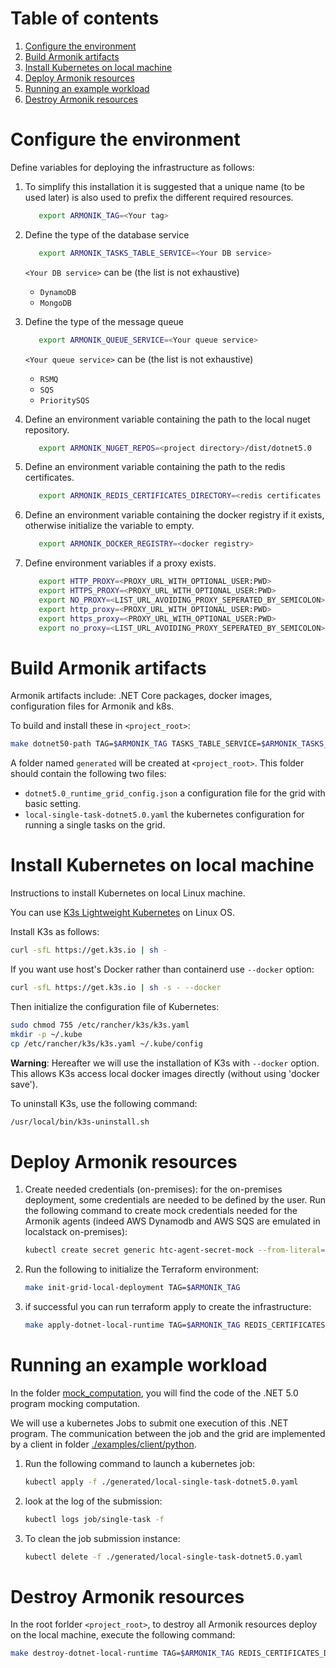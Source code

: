 # Table of contents
1. [Configure the environment](#configure-the-environment) 
2. [Build Armonik artifacts](#build-armonik-artifacts)
3. [Install Kubernetes on local machine](#install-kubernetes-on-local-machine)
4. [Deploy Armonik resources](#deploy-armonik-resources)
5. [Running an example workload](#running-an-example-workload)
6. [Destroy Armonik resources](#destroy-armonik-resources)

# Configure the environment <a name="configure-the-environment"></a>
Define variables for deploying the infrastructure as follows:
1. To simplify this installation it is suggested that a unique <TAG> name (to be used later) is also used to prefix the
   different required resources.
   ```bash
      export ARMONIK_TAG=<Your tag>
   ```

2. Define the type of the database service
   ```bash
      export ARMONIK_TASKS_TABLE_SERVICE=<Your DB service>
   ```
   `<Your DB service>` can be (the list is not exhaustive)
   - `DynamoDB`
   - `MongoDB`
   
3. Define the type of the message queue
   ```bash
      export ARMONIK_QUEUE_SERVICE=<Your queue service>
   ```
   `<Your queue service>` can be (the list is not exhaustive)
   - `RSMQ`
   - `SQS`
   - `PrioritySQS`

4. Define an environment variable containing the path to the local nuget repository.
   ```bash
      export ARMONIK_NUGET_REPOS=<project directory>/dist/dotnet5.0
   ```

5. Define an environment variable containing the path to the redis certificates.
   ```bash
      export ARMONIK_REDIS_CERTIFICATES_DIRECTORY=<redis certificates directory path>
   ```

6. Define an environment variable containing the docker registry if it exists, otherwise initialize the variable to empty.
   ```bash
      export ARMONIK_DOCKER_REGISTRY=<docker registry>
   ```
   
7. Define environment variables if a proxy exists.
   ```bash
      export HTTP_PROXY=<PROXY_URL_WITH_OPTIONAL_USER:PWD>
      export HTTPS_PROXY=<PROXY_URL_WITH_OPTIONAL_USER:PWD>
      export NO_PROXY=<LIST_URL_AVOIDING_PROXY_SEPERATED_BY_SEMICOLON>
      export http_proxy=<PROXY_URL_WITH_OPTIONAL_USER:PWD>
      export https_proxy=<PROXY_URL_WITH_OPTIONAL_USER:PWD>
      export no_proxy=<LIST_URL_AVOIDING_PROXY_SEPERATED_BY_SEMICOLON>
   ```
   
# Build Armonik artifacts <a name="build-armonik-artifacts"></a>
Armonik artifacts include: .NET Core packages, docker images, configuration files for Armonik and k8s.

To build and install these in `<project_root>`:
```bash
make dotnet50-path TAG=$ARMONIK_TAG TASKS_TABLE_SERVICE=$ARMONIK_TASKS_TABLE_SERVICE QUEUE_SERVICE=$ARMONIK_QUEUE_SERVICE REDIS_CERTIFICATES_DIRECTORY=$ARMONIK_REDIS_CERTIFICATES_DIRECTORY DOCKER_REGISTRY=$ARMONIK_DOCKER_REGISTRY
```

A folder named `generated` will be created at `<project_root>`. This folder should contain the following
two files:
 * `dotnet5.0_runtime_grid_config.json` a configuration file for the grid with basic setting.
 * `local-single-task-dotnet5.0.yaml` the kubernetes configuration for running a single tasks on the grid.

# Install Kubernetes on local machine <a name="install-kubernetes-on-local-machine"></a>
Instructions to install Kubernetes on local Linux machine.

You can use [K3s Lightweight Kubernetes](https://rancher.com/docs/k3s/latest/en/) on Linux OS.

Install K3s as follows:
```bash
curl -sfL https://get.k3s.io | sh -
```

If you want use host's Docker rather than containerd use `--docker` option:
```bash
curl -sfL https://get.k3s.io | sh -s - --docker
```

Then initialize the configuration file of Kubernetes:
```bash
sudo chmod 755 /etc/rancher/k3s/k3s.yaml
mkdir -p ~/.kube
cp /etc/rancher/k3s/k3s.yaml ~/.kube/config
```

**Warning**: Hereafter we will use the installation of K3s with `--docker` option. This allows K3s access local docker images directly (without using 'docker save').

To uninstall K3s, use the following command:
```bash
/usr/local/bin/k3s-uninstall.sh
```

# Deploy Armonik resources <a name="deploy-armonik-resources"></a>
1. Create needed credentials (on-premises): for the on-premises deployment, some credentials are needed to
   be defined by the user. Run the following command to create mock credentials needed for the Armonik agents
   (indeed AWS Dynamodb and AWS SQS are emulated in localstack on-premises):
   ```bash
   kubectl create secret generic htc-agent-secret-mock --from-literal='AWS_ACCESS_KEY_ID=mock_secret_key' --from-literal='AWS_SECRET_ACCESS_KEY=mock_secret_key'
   ```

2. Run the following to initialize the Terraform environment:
   ```bash
   make init-grid-local-deployment TAG=$ARMONIK_TAG
   ```

3. if successful you can run terraform apply to create the infrastructure:
   ```bash
   make apply-dotnet-local-runtime TAG=$ARMONIK_TAG REDIS_CERTIFICATES_DIRECTORY=$ARMONIK_REDIS_CERTIFICATES_DIRECTORY DOCKER_REGISTRY=$ARMONIK_DOCKER_REGISTRY
   ```

# Running an example workload <a name="running-an-example-workload"></a>
In the folder [mock_computation](./examples/workloads/dotnet5.0/mock_computation), you will find the code of the
.NET 5.0 program mocking computation.

We will use a kubernetes Jobs to submit one execution of this .NET program. The communication between the job
and the grid are implemented by a client in folder [./examples/client/python](./examples/client/python).

1. Run the following command to launch a kubernetes job:
   ```bash
   kubectl apply -f ./generated/local-single-task-dotnet5.0.yaml
   ```

2. look at the log of the submission:
   ```bash
   kubectl logs job/single-task -f
   ```

3. To clean the job submission instance:
   ```bash
   kubectl delete -f ./generated/local-single-task-dotnet5.0.yaml
   ```

# Destroy Armonik resources <a name="destroy-armonik-resources"></a>
In the root forlder `<project_root>`, to destroy all Armonik resources deploy on the local machine, execute the following command:
```bash
make destroy-dotnet-local-runtime TAG=$ARMONIK_TAG REDIS_CERTIFICATES_DIRECTORY=$ARMONIK_REDIS_CERTIFICATES_DIRECTORY DOCKER_REGISTRY=$ARMONIK_DOCKER_REGISTRY
```